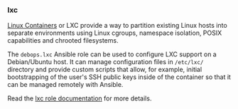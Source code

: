 ### lxc

[Linux Containers](https://en.wikipedia.org/wiki/LXC) or LXC provide a
way to partition existing Linux hosts into separate environments using
Linux cgroups, namespace isolation, POSIX capabilities and chrooted
filesystems.

The `debops.lxc` Ansible role can be used to configure LXC support on a
Debian/Ubuntu host. It can manage configuration files in `/etc/lxc/`
directory and provide custom scripts that allow, for example, initial
bootstrapping of the user's SSH public keys inside of the container so
that it can be managed remotely with Ansible.

Read the [lxc role documentation](https://docs.debops.org/en/HEAD/ansible/roles/lxc/) for more details.
